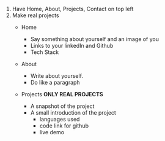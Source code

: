 1. Have Home, About, Projects, Contact on top left
2. Make real projects
    - Home
        - Say something about yourself and an image of you 
        - Links to your linkedIn and Github
        - Tech Stack

    - About 
        - Write about yourself. 
        - Do like a paragraph

    - Projects **ONLY REAL PROJECTS**
        - A snapshot of the project
        - A small introduction of the project
            - languages used
            - code link for github
            - live demo
    
        

 
